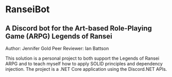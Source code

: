 # RanseiBot
A Discord bot for the Art-based Role-Playing Game (ARPG) Legends of Ransei
------------
Author: Jennifer Gold
Peer Reviewer: Ian Battson

This solution is a personal project to both support the Legends of Ransei ARPG and to teach myself how to apply SOLID principles
and dependency injection.
The project is a .NET Core application using the Discord.NET APIs.
